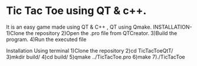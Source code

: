 # Tic Tac Toe using QT & c++.
It is an easy game made using QT & C++ , QT using Qmake.
INSTALLATION-
1)Clone the repository
2)Open the .pro file from QTCreator.
3)Build the program.
4)Run the executed file

Installation Using terminal
1)Clone the repository
2)cd TicTacToeQtT/
3)mkdir build/
4)cd build/
5)qmake ../TicTacToe.pro
6)make
7)./TicTacToe


